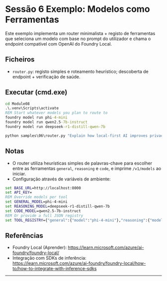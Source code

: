<!--
CO_OP_TRANSLATOR_METADATA:
{
  "original_hash": "d28c8fdf6c32d02120403c7b4526392b",
  "translation_date": "2025-09-22T12:58:06+00:00",
  "source_file": "Module08/samples/06/README.md",
  "language_code": "pt"
}
-->
# Sessão 6 Exemplo: Modelos como Ferramentas

Este exemplo implementa um router minimalista + registo de ferramentas que seleciona um modelo com base no prompt do utilizador e chama o endpoint compatível com OpenAI do Foundry Local.

## Ficheiros
- `router.py`: registo simples e roteamento heurístico; descoberta de endpoint + verificação de saúde.

## Executar (cmd.exe)
```cmd
cd Module08
.\.venv\Scripts\activate
REM Start whatever models you plan to route to
foundry model run phi-4-mini
foundry model run qwen2.5-7b-instruct
foundry model run deepseek-r1-distill-qwen-7b

python samples\06\router.py "Explain how local-first AI improves privacy in two sentences."
```

## Notas
- O router utiliza heurísticas simples de palavras-chave para escolher entre as ferramentas `general`, `reasoning` e `code`, e imprime `/v1/models` ao iniciar.
- Configuração através de variáveis de ambiente:
```cmd
set BASE_URL=http://localhost:8000
set API_KEY=
REM Override models per tool
set GENERAL_MODEL=phi-4-mini
set REASONING_MODEL=deepseek-r1-distill-qwen-7b
set CODE_MODEL=qwen2.5-7b-instruct
REM Or provide a full JSON registry
set TOOL_REGISTRY={"general":{"model":"phi-4-mini"},"reasoning":{"model":"deepseek-r1-distill-qwen-7b"},"code":{"model":"qwen2.5-7b-instruct"}}
```

## Referências
- Foundry Local (Aprender): https://learn.microsoft.com/azure/ai-foundry/foundry-local/
- Integração com SDKs de inferência: https://learn.microsoft.com/azure/ai-foundry/foundry-local/how-to/how-to-integrate-with-inference-sdks

---

